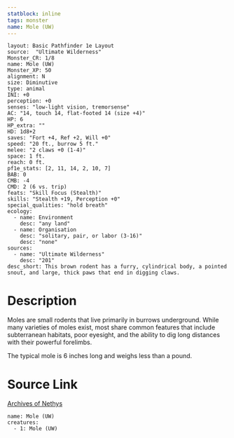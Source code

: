 ```yaml
---
statblock: inline
tags: monster
name: Mole (UW)
---
```

```statblock
layout: Basic Pathfinder 1e Layout
source:  "Ultimate Wilderness"
Monster_CR: 1/8
name: Mole (UW)
Monster_XP: 50
alignment: N
size: Diminutive
type: animal
INI: +0
perception: +0
senses: "low-light vision, tremorsense"
AC: "14, touch 14, flat-footed 14 (size +4)"
HP: 6
HP_extra: ""
HD: 1d8+2
saves: "Fort +4, Ref +2, Will +0"
speed: "20 ft., burrow 5 ft."
melee: "2 claws +0 (1-4)"
space: 1 ft.
reach: 0 ft.
pf1e_stats: [2, 11, 14, 2, 10, 7]
BAB: 0
CMB: -4
CMD: 2 (6 vs. trip)
feats: "Skill Focus (Stealth)"
skills: "Stealth +19, Perception +0"
special_qualities: "hold breath"
ecology:
  - name: Environment
    desc: "any land"
  - name: Organisation
    desc: "solitary, pair, or labor (3-16)"
    desc: "none"
sources:
  - name: "Ultimate Wilderness"
    desc: "201"
desc_short: This brown rodent has a furry, cylindrical body, a pointed snout, and large, thick paws that end in digging claws.
```
# Description
Moles are small rodents that live primarily in burrows underground. While many varieties of moles exist, most share common features that include subterranean habitats, poor eyesight, and the ability to dig long distances with their powerful forelimbs.

 The typical mole is 6 inches long and weighs less than a pound.
# Source Link
[Archives of Nethys](https://aonprd.com/MonsterDisplay.aspx?ItemName=Mole%20(UW))
```encounter-table
name: Mole (UW)
creatures:
  - 1: Mole (UW)
```
